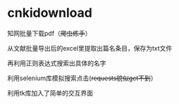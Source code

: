 # cnkidownload
知网批量下载pdf（~~爬虫练手~~）

从文献批量导出后的excel里提取出篇名条目，保存为txt文件

再利用正则表达式搜索出具体的名字

利用selenium库模拟搜索点击(~~requests貌似get不到~~）

利用tk库加入了简单的交互界面
